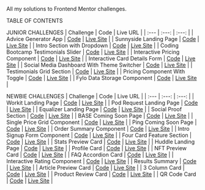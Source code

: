 All my solutions to Frontend Mentor challenges.

TABLE OF CONTENTS

JUNIOR CHALLENGES
| Challenge | Code | Live URL |
| :--- | :---: | :---: |
| Advice Generator App | [Code](https://github.com/GioCura/Frontend-Mentor-Projects/tree/main/Junior/Advice-Generator-App) | [Live Site](https://gc35-advice-generator.netlify.app/) |
| Sunnyside Landing Page | [Code](https://github.com/GioCura/Frontend-Mentor-Projects/tree/main/Junior/Sunnyside-Agency-Landing) | [Live Site](https://gc33-sunnyside-landing.netlify.app/) |
| Intro Section with Dropdown | [Code](https://github.com/GioCura/Frontend-Mentor-Projects/tree/main/Junior/Intro-Section-with-Dropdown) | [Live Site](https://gc31-intro-section-dropdown.netlify.app/) |
| Coding Bootcamp Testimonials Slider | [Code](https://github.com/GioCura/Frontend-Mentor-Projects/tree/main/Junior/Coding-Bootcamp-Testimonials-Slider) | [Live Site](https://gc30-testimonials-slider.netlify.app/) |
| Interactive Pricing Component | [Code](https://github.com/GioCura/Frontend-Mentor-Projects/tree/main/Junior/Interactive-Pricing-Component) | [Live Site](https://gc28-interactive-pricing-component.netlify.app/) |
| Interactive Card Details Form | [Code](https://github.com/GioCura/Frontend-Mentor-Projects/tree/main/Junior/Interactive-Card-Details-Form) | [Live Site](https://gc27-interactive-card-details-form.netlify.app/) |
| Social Media Dashboard With Theme Switcher | [Code](https://github.com/GioCura/Frontend-Mentor-Projects/tree/main/Junior/Social-Media-Dashboard-With-Theme-Switcher) | [Live Site](https://gc26-social-dashboard-theme-switcher.netlify.app/) |
| Testimonials Grid Section | [Code](https://github.com/GioCura/Frontend-Mentor-Projects/tree/main/Junior/Testimonials-Grid-Section) | [Live Site](https://gc25-testimonials-grid.netlify.app) |
| Pricing Component With Toggle | [Code](https://github.com/GioCura/Frontend-Mentor-Projects/tree/main/Junior/Pricing-Component-With-Toggle) | [Live Site](https://gc24-pricing-component-toggle.netlify.app/) |
| Fylo Data Storage Component | [Code](https://github.com/GioCura/Frontend-Mentor-Projects/tree/main/Junior/Fylo-Data-Storage-Component) | [Live Site](https://gc23-fylo-data-storage.netlify.app) |

NEWBIE CHALLENGES
| Challenge | Code | Live URL |
| :--- | :---: | :---: |
| Workit Landing Page | [Code](https://github.com/GioCura/Frontend-Mentor-Projects/tree/main/Newbie/Workit-Landing-Page) | [Live Site](https://gc34-workit-landing.netlify.app/) |
| Pod Request Landing Page | [Code](https://github.com/GioCura/Frontend-Mentor-Projects/tree/main/Newbie/Pod-Request-Landing-Page) | [Live Site](https://gc32-pod-landing.netlify.app/) |
| Equalizer Landing Page | [Code](https://github.com/GioCura/Frontend-Mentor-Projects/tree/main/Newbie/Equalizer-Landing-Page) | [Live Site](https://gc29-equalizer-landing.netlify.app/) |
| Social Proof Section | [Code](https://github.com/GioCura/Frontend-Mentor-Projects/tree/main/Newbie/Social-Proof-Section) | [Live Site](https://gc22-social-proof.netlify.app/) |
| BASE Coming Soon Page | [Code](https://github.com/GioCura/Frontend-Mentor-Projects/tree/main/Newbie/BASE-Coming-Soon-Page) | [Live Site](https://gc21-base-coming-soon.netlify.app/) |
| Single Price Grid Component | [Code](https://github.com/GioCura/Frontend-Mentor-Projects/tree/main/Newbie/Single-Price-Grid-Component) | [Live Site](https://gc20-single-price-grid.netlify.app/) |
| Ping Coming Soon Page | [Code](https://github.com/GioCura/Frontend-Mentor-Projects/tree/main/Newbie/Ping-Coming-Soon-Page) | [Live Site](https://gc19-ping-coming-soon.netlify.app/) |
| Order Summary Component | [Code](https://github.com/GioCura/Frontend-Mentor-Projects/tree/main/Newbie/Order-Summary-Component) | [Live Site](https://gc18-order-summary.netlify.app/) |
| Intro Signup Form Component | [Code](https://github.com/GioCura/Frontend-Mentor-Projects/tree/main/Newbie/Intro-Signup-Form-Component) | [Live Site](https://gc17-intro-signup.netlify.app/) |
| Four Card Feature Section | [Code](https://github.com/GioCura/Frontend-Mentor-Projects/tree/main/Newbie/Four-Card-Feature-Section) | [Live Site](https://gc16-4card-feature.netlify.app/) |
| Stats Preview Card | [Code](https://github.com/GioCura/Frontend-Mentor-Projects/tree/main/Newbie/Stats-Preview-Card) | [Live Site](https://gc15-stats-preview.netlify.app/) |
| Huddle Landing Page | [Code](https://github.com/GioCura/Frontend-Mentor-Projects/tree/main/Newbie/Huddle-Landing-Page) | [Live Site](https://gc14-huddle-landing.com/) |
| Profile Card | [Code](https://github.com/GioCura/Frontend-Mentor-Projects/tree/main/Newbie/Profile-Card) | [Live Site](https://gc13-profile-card.netlify.app/) |
| NFT Preview Card | [Code](https://github.com/GioCura/Frontend-Mentor-Projects/tree/main/Newbie/NFT-Preview-Card) | [Live Site](https://gc12-nft-preview.netlify.app/) |
| FAQ Accordion Card | [Code](https://github.com/GioCura/Frontend-Mentor-Projects/tree/main/Newbie/FAQ-Accordion-Card) | [Live Site](https://gc11-faq-accordion.netlify.app/) |
| Interactive Rating Component | [Code](https://github.com/GioCura/Frontend-Mentor-Projects/tree/main/Newbie/Interactive-Rating-Component) | [Live Site](https://gc10-interactive-rating.netlify.app/) |
| Results Summary | [Code](https://github.com/GioCura/Frontend-Mentor-Projects/tree/main/Newbie/Results-Summary) | [Live Site](https://gc9-resultssummary.com/) |
| Article Preview Card | [Code](https://github.com/GioCura/Frontend-Mentor-Projects/tree/main/Newbie/Article-Preview-Component) | [Live Site](https://gc8-articlepreview.netlify.app/) |
| 3 Column Card | [Code](https://github.com/GioCura/Frontend-Mentor-Projects/tree/main/Newbie/3-Column-Card-Component) | [Live Site](https://gc7-3columnpreview.netlify.app/) |
| Product Review Card | [Code](https://github.com/GioCura/Frontend-Mentor-Projects/tree/main/Newbie/Product-Preview-Card) | [Live Site](https://gc6-productreviewcard.netlify.app/) |
| QR Code Card | [Code](https://github.com/GioCura/Frontend-Mentor-Projects/tree/main/Newbie/QR-Code-Card) | [Live Site](https://gc5-qrcomponent.netlify.app/) |
